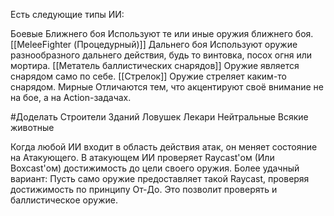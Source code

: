 Есть следующие типы ИИ:

Боевые
	Ближнего боя
		Используют те или иные оружия ближнего боя.
		[[MeleeFighter (Процедурный)]]
	Дальнего боя
		Используют оружие разнообразного дальнего действия, будь то винтовка, посох огня или мортира.
		[[Метатель баллистических снарядов]]
			Оружие является снарядом само по себе.
		[[Стрелок]]
			Оружие стреляет каким-то снарядом.
Мирные
	Отличаются тем, что акцентируют своё внимание не на бое, а на Action-задачах.
	
#Доделать  Строители
		Зданий
		Ловушек
	Лекари
Нейтральные
	Всякие животные

Когда любой ИИ входит в область действия атак, он меняет состояние на Атакующего.
В атакующем ИИ проверяет Raycast'ом (Или Boxcast'ом) достижимость до цели своего оружия.
Более удачный вариант: Пусть само оружие предоставляет такой Raycast, проверяя достижимость по принципу От-До. Это позволит проверять и баллистическое оружие.
